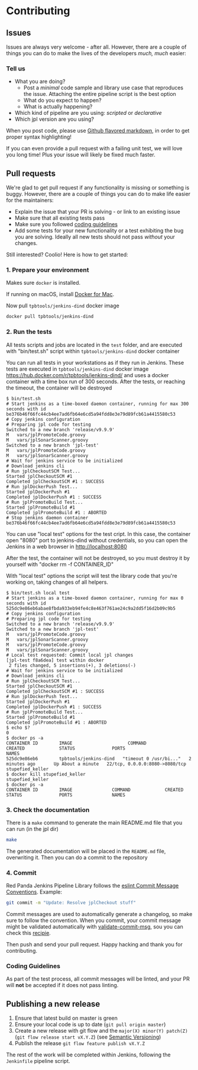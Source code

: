 # Contributing

## Issues

Issues are always very welcome - after all. However, there are a couple of things you can do to make the lives of the developers _much, much_ easier:

### Tell us

* What you are doing?
  * Post a _minimal_ code sample and library use case that reproduces the issue. Attaching the entire pipeline script is the best option
  * What do you expect to happen?
  * What is actually happening?
* Which kind of pipeline are you using: _scripted_ or _declarative_
* Which jpl version are you using?

When you post code, please use [Github flavored markdown](https://help.github.com/articles/github-flavored-markdown), in order to get proper syntax highlighting!

If you can even provide a pull request with a failing unit test, we will love you long time! Plus your issue will likely be fixed much faster.

## Pull requests

We're glad to get pull request if any functionality is missing or something is buggy. However, there are a couple of things you can do to make life easier for the maintainers:

* Explain the issue that your PR is solving - or link to an existing issue
* Make sure that all existing tests pass
* Make sure you followed [coding guidelines](https://github.com/tpbtools/jenkins-pipeline-library/blob/master/CONTRIBUTING.md#coding-guidelines)
* Add some tests for your new functionality or a test exhibiting the bug you are solving. Ideally all new tests should not pass _without_ your changes.

Still interested? Coolio! Here is how to get started:

### 1. Prepare your environment

Makes sure `docker` is installed.

If running on macOS, install [Docker for Mac](https://docs.docker.com/docker-for-mac/).

Now pull `tpbtools/jenkins-dind` docker image

```sh
docker pull tpbtools/jenkins-dind
```

### 2. Run the tests

All tests scripts and jobs are located in the `test` folder, and are executed with "bin/test.sh" script within `tpbtools/jenkins-dind` docker container

You can run all tests in your workstations as if they run in Jenkins. These tests are executed in `tpbtools/jenkins-dind` docker image <https://hub.docker.com/r/tpbtools/jenkins-dind/> and uses a docker container with a time box run of 300 seconds. After the tests, or reaching the timeout, the container will be destroyed

```console
$ bin/test.sh
# Start jenkins as a time-boxed daemon container, running for max 300 seconds with id be376b46f66fc44cb4ee7ad6fb64e6cd5a94fdd8e3e79d89fcb61a4415580c53
# Copy jenkins configuration
# Preparing jpl code for testing
Switched to a new branch 'release/v9.9.9'
M	vars/jplPromoteCode.groovy
M	vars/jplSonarScanner.groovy
Switched to a new branch 'jpl-test'
M	vars/jplPromoteCode.groovy
M	vars/jplSonarScanner.groovy
# Wait for jenkins service to be initialized
# Download jenkins cli
# Run jplCheckoutSCM Test...
Started jplCheckoutSCM #1
Completed jplCheckoutSCM #1 : SUCCESS
# Run jplDockerPush Test...
Started jplDockerPush #1
Completed jplDockerPush #1 : SUCCESS
# Run jplPromoteBuild Test...
Started jplPromoteBuild #1
Completed jplPromoteBuild #1 : ABORTED
# Stop jenkins daemon container
be376b46f66fc44cb4ee7ad6fb64e6cd5a94fdd8e3e79d89fcb61a4415580c53
```

You can use "local test" options for the test cript. In this case, the container open "8080" port to jenkins-dind without credentials, so you can open the Jenkins in a web browser in <http://localhost:8080>

After the test, the container will not be destroyed, so you must destroy it by yourself with "docker rm -f CONTAINER_ID"

With "local test" options the script will test the library code that you're working on, taking changes of all helpers.

```console
$ bin/test.sh local test
# Start jenkins as a time-boxed daemon container, running for max 0 seconds with id 525dc9e86eb6abae8fbda933eb94fe4c8e463f761ae24c9a2dd5f16d2b09c9b5
# Copy jenkins configuration
# Preparing jpl code for testing
Switched to a new branch 'release/v9.9.9'
Switched to a new branch 'jpl-test'
M	vars/jplPromoteCode.groovy
M	vars/jplSonarScanner.groovy
M	vars/jplPromoteCode.groovy
M	vars/jplSonarScanner.groovy
# Local test requested: Commit local jpl changes
[jpl-test f8a6dea] test within docker
 2 files changed, 5 insertions(+), 3 deletions(-)
# Wait for jenkins service to be initialized
# Download jenkins cli
# Run jplCheckoutSCM Test...
Started jplCheckoutSCM #1
Completed jplCheckoutSCM #1 : SUCCESS
# Run jplDockerPush Test...
Started jplDockerPush #1
Completed jplDockerPush #1 : SUCCESS
# Run jplPromoteBuild Test...
Started jplPromoteBuild #1
Completed jplPromoteBuild #1 : ABORTED
$ echo $?
0
$ docker ps -a
CONTAINER ID        IMAGE                     COMMAND                  CREATED             STATUS              PORTS                            NAMES
525dc9e86eb6        tpbtools/jenkins-dind   "timeout 0 /usr/bi..."   2 minutes ago       Up About a minute   22/tcp, 0.0.0.0:8080->8080/tcp   stupefied_keller
$ docker kill stupefied_keller 
stupefied_keller
$ docker ps -a
CONTAINER ID        IMAGE               COMMAND             CREATED             STATUS              PORTS               NAMES
```

### 3. Check the documentation

There is a `make` command to generate the main README.md file that you can run (in the jpl dir)

```sh
make
```

The generated documentation will be placed in the `README.md` file, overwriting it. Then you can do a commit to the repository

### 4. Commit

Red Panda Jenkins Pipeline Library follows the [eslint Commit Message Conventions](https://github.com/willsoto/validate-commit/blob/master/conventions/eslint.md).
Example:

```sh
git commit -m "Update: Resolve jplCheckout stuff"
```

Commit messages are used to automatically generate a changelog, so make sure to follow the convention.
When you commit, your commit message might be validated automatically with [validate-commit-msg](https://github.com/willsoto/validate-commit), sou you can check this [recipie](https://gist.github.com/pedroamador/6635a4912546301c6beca6efd4dc3655).

Then push and send your pull request. Happy hacking and thank you for contributing.

### Coding Guidelines

As part of the test process, all commit messages will be linted, and your PR will **not** be accepted if it does not pass linting.

## Publishing a new release

1. Ensure that latest build on master is green
1. Ensure your local code is up to date (`git pull origin master`)
1. Create a new release with git flow and the `major(X) minor(Y) patch(Z)` (`git flow release start vX.Y.Z`) (see [Semantic Versioning](http://semver.org))
1. Publish the release `git flow feature publish vX.Y.Z`

The rest of the work will be completed within Jenkins, following the `Jenkinfile` pipeline script.
